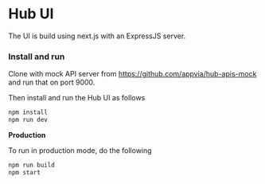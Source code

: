 # Hub UI

The UI is build using next.js with an ExpressJS server.

### Install and run

Clone with mock API server from https://github.com/appvia/hub-apis-mock and run that on port 9000.

Then install and run the Hub UI as follows

```bash
npm install
npm run dev
```

**Production**

To run in production mode, do the following

```bash
npm run build
npm start
```
